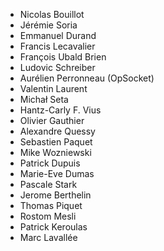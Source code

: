 * Nicolas Bouillot
* Jérémie Soria
* Emmanuel Durand
* Francis Lecavalier
* François Ubald Brien
* Ludovic Schreiber
* Aurélien Perronneau (OpSocket)
* Valentin Laurent
* Michał Seta
* Hantz-Carly F. Vius
* Olivier Gauthier
* Alexandre Quessy
* Sebastien Paquet
* Mike Wozniewski
* Patrick Dupuis
* Marie-Eve Dumas
* Pascale Stark
* Jerome Berthelin
* Thomas Piquet
* Rostom Mesli
* Patrick Keroulas
* Marc Lavallée
